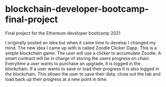 # blockchain-developer-bootcamp-final-project
Final project for the Ethereum developer bootcamp 2021


I originally posted an idea but when it came time to develop I changed my mind. The new idea I came up with is called Zoodle Clicker Dapp. This is a simple blockchain game. The user will use a clicker to accumulate Zoodle. A smart contract will be in charge of storing the users progress on chain. Everyitme a user wants to purchase an upgrade, it is logged in the blockchain. If a user wants to save or load their progress it is also logged in the blockchain. This allows the user to save their data, close out the tab and load back up their progress at a new point in time.
